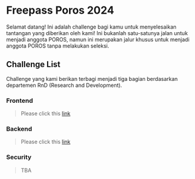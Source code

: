 # Freepass Poros 2024
Selamat datang! Ini adalah challenge bagi kamu untuk menyelesaikan tantangan yang diberikan oleh kami! Ini bukanlah satu-satunya jalan untuk menjadi anggota POROS, namun ini merupakan jalur khusus untuk menjadi anggota POROS tanpa melakukan seleksi.

## Challenge List
Challenge yang kami berikan terbagi menjadi tiga bagian berdasarkan departemen RnD (Research and Development).

### Frontend
> Please click this [link](https://github.com/LeonardTarigan/poros-fe-freepass-2024)

### Backend
> Please click this [link](https://github.com/porosub/freepass-backend-2024)

### Security
> TBA


